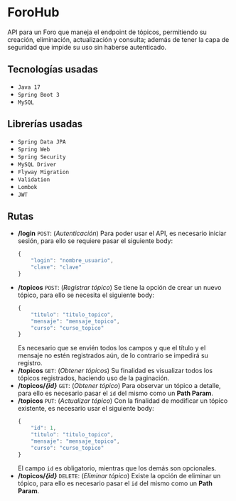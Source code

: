 # ForoHub

API para un Foro que maneja el endpoint de tópicos, permitiendo su creación, eliminación, actualización y consulta; además de tener la capa de seguridad que impide su uso sin haberse autenticado.

## Tecnologías usadas

- `Java 17`
- `Spring Boot 3`
- `MySQL`

## Librerías usadas

- `Spring Data JPA`
- `Spring Web`
- `Spring Security`
- `MySQL Driver`
- `Flyway Migration`
- `Validation`
- `Lombok`
- `JWT`

## Rutas

- **/login** `POST`: (*Autenticación*) Para poder usar el API, es necesario iniciar sesión, para ello se requiere pasar el siguiente body:
  ~~~js
  {
      "login": "nombre_usuario",
      "clave": "clave"
  }
  ~~~
- **/topicos** `POST`: (*Registrar tópico*) Se tiene la opción de crear un nuevo tópico, para ello se necesita el siguiente body:
  ~~~js
  {
      "titulo": "titulo_topico",
      "mensaje": "mensaje_topico",
      "curso": "curso_topico"
  }
  ~~~
  Es necesario que se envién todos los campos y que el título y el mensaje no estén registrados aún, de lo contrario se impedirá su registro.
- **/topicos** `GET`: (*Obtener tópicos*) Su finalidad es visualizar todos los tópicos registrados, haciendo uso de la paginación.
- **/topicos/*{id}*** `GET`: (*Obtener tópico*) Para observar un tópico a detalle, para ello es necesario pasar el `id` del mismo como un **Path Param**.
- **/topicos** `PUT`: (*Actualizar tópico*) Con la finalidad de modificar un tópico existente, es necesario usar el siguiente body:
  ~~~js
  {
      "id": 1,
      "titulo": "titulo_topico",
      "mensaje": "mensaje_topico",
      "curso": "curso_topico"
  }
  ~~~
  El campo `id` es obligatorio, mientras que los demás son opcionales.
- **/topicos/*{id}*** `DELETE`: (*Eliminar tópico*) Existe la opción de eliminar un tópico, para ello es necesario pasar el `id` del mismo como un **Path Param**.